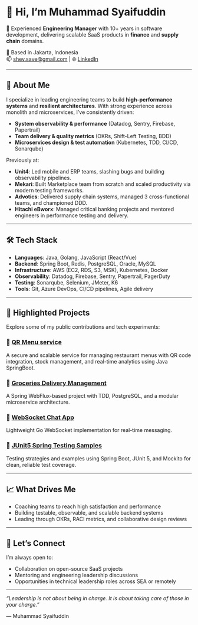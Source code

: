 # 👋 Hi, I’m Muhammad Syaifuddin

🚀 Experienced **Engineering Manager** with 10+ years in software development, delivering scalable SaaS products in **finance** and **supply chain** domains.

📍 Based in Jakarta, Indonesia  
📫 shev.save@gmail.com | 🌐 [LinkedIn](https://www.linkedin.com/in/muhammad-syaifuddin-1b435218/)

---

## 🧠 About Me

I specialize in leading engineering teams to build **high-performance systems** and **resilient architectures**. With strong experience across monolith and microservices, I’ve consistently driven:

- **System observability & performance** (Datadog, Sentry, Firebase, Papertrail)
- **Team delivery & quality metrics** (OKRs, Shift-Left Testing, BDD)
- **Microservices design & test automation** (Kubernetes, TDD, CI/CD, Sonarqube)

Previously at:
- **Unit4**: Led mobile and ERP teams, slashing bugs and building observability pipelines.
- **Mekari**: Built Marketplace team from scratch and scaled productivity via modern testing frameworks.
- **Advotics**: Delivered supply chain systems, managed 3 cross-functional teams, and championed DDD.
- **Hitachi eBworx**: Managed critical banking projects and mentored engineers in performance testing and delivery.

---

## 🛠️ Tech Stack

- **Languages**: Java, Golang, JavaScript (React/Vue)
- **Backend**: Spring Boot, Redis, PostgreSQL, Oracle, MySQL
- **Infrastructure**: AWS (EC2, RDS, S3, MSK), Kubernetes, Docker
- **Observability**: Datadog, Firebase, Sentry, Papertrail, PagerDuty
- **Testing**: Sonarqube, Selenium, JMeter, K6
- **Tools**: Git, Azure DevOps, CI/CD pipelines, Agile delivery

---

## 📂 Highlighted Projects

Explore some of my public contributions and tech experiments:

### 🔄 [QR Menu service](https://github.com/sientong/qr-menu-service)
A secure and scalable service for managing restaurant menus with QR code integration, stock management, and real-time analytics using Java SpringBoot.

### 🛒 [Groceries Delivery Management](https://github.com/sientong/groceries-delivery-system)
A Spring WebFlux-based project with TDD, PostgreSQL, and a modular microservice architecture.

### 💬 [WebSocket Chat App](https://github.com/sientong/ws-chat)
Lightweight Go WebSocket implementation for real-time messaging.

### 🧪 [JUnit5 Spring Testing Samples](https://github.com/sientong/junit5-spring-testing)
Testing strategies and examples using Spring Boot, JUnit 5, and Mockito for clean, reliable test coverage.

---

## 📈 What Drives Me

- Coaching teams to reach high satisfaction and performance
- Building testable, observable, and scalable backend systems
- Leading through OKRs, RACI metrics, and collaborative design reviews

---

## 📌 Let’s Connect

I’m always open to:
- Collaboration on open-source SaaS projects
- Mentoring and engineering leadership discussions
- Opportunities in technical leadership roles across SEA or remotely

---

_“Leadership is not about being in charge. It is about taking care of those in your charge.”_

— Muhammad Syaifuddin
